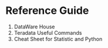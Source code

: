 # Reference Guide

  1. DataWare House
  2. Teradata Useful Commands
  3. Cheat Sheet for Statistic and Python

